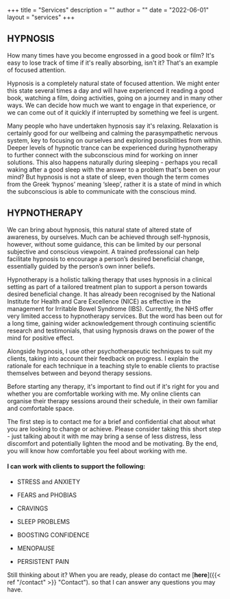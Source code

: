 +++
title = "Services"
description = ""
author = ""
date = "2022-06-01"
layout = "services"
+++

## HYPNOSIS

How many times have you become engrossed in a good book or film? It's easy to lose track of time if it's really absorbing, isn't it?  That's an example of focused attention.
 
Hypnosis is a completely natural state of focused attention.  We might enter this state several times a day and will have experienced it reading a good book, watching a film, doing activities, going on a journey and in many other ways.  We can decide how much we want to engage in that experience, or we can come out of it quickly if interrupted by something we feel is urgent. 
 
Many people who have undertaken hypnosis say it's relaxing.  Relaxation is certainly good for our wellbeing and calming the parasympathetic nervous system, key to focusing on ourselves and exploring possibilities from within.  Deeper levels of hypnotic trance can be experienced during hypnotherapy to further connect with the subconscious mind for working on inner solutions.  This also happens naturally during sleeping - perhaps you recall waking after a good sleep with the answer to a problem that's been on your mind? But hypnosis is not a state of sleep, even though the term comes from the Greek ‘hypnos’ meaning ‘sleep’, rather it is a state of mind in which the subconscious is able to communicate with the conscious mind. 

## HYPNOTHERAPY
 
We can bring about hypnosis, this natural state of altered state of awareness, by ourselves.  Much can be achieved through self-hypnosis, however, without some guidance, this can be limited by our personal subjective and conscious viewpoint.  A trained professional can help facilitate hypnosis to encourage a person’s desired beneficial change, essentially guided by the person’s own inner beliefs.

Hypnotherapy is a holistic talking therapy that uses hypnosis in a clinical setting as part of a tailored treatment plan to support a person towards desired beneficial change.  It has already been recognised by the National Institute for Health and Care Excellence (NICE) as effective in the management for Irritable Bowel Syndrome (IBS).  Currently, the NHS offer very limited access to hypnotherapy services.  But the word has been out for a long time, gaining wider acknowledgement through continuing scientific research and testimonials, that using hypnosis draws on the power of the mind for positive effect.      
 
Alongside hypnosis, I use other psychotherapeutic techniques to suit my clients, taking into account their feedback on progress. I explain the rationale for each technique in a teaching style to enable clients to practise themselves between and beyond therapy sessions.   

Before starting any therapy, it's important to find out if it's right for you and whether you are comfortable working with me.  My online clients can organise their therapy sessions around their schedule, in their own familiar and comfortable space.
 
The first step is to contact me for a brief and confidential chat about what you are looking to change or achieve.  Please consider taking this short step - just talking about it with me may bring a sense of less distress, less discomfort and potentially lighten the mood and be motivating.  By the end, you will know how comfortable you feel about working with me.
 

#### I can work with clients to support the following:

* STRESS and ANXIETY
 
* FEARS and PHOBIAS
 
* CRAVINGS
 
* SLEEP PROBLEMS
 
* BOOSTING CONFIDENCE
 
* MENOPAUSE
 
* PERSISTENT PAIN

 
Still thinking about it?  When you are ready, please do contact me  [**here**]({{< ref "/contact" >}} "Contact"). so that I can answer any questions you may have.
